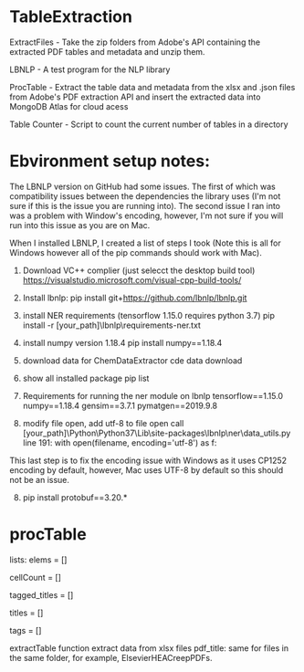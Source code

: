 # TableExtraction

ExtractFiles - Take the zip folders from Adobe's API containing the extracted PDF tables and metadata and unzip them. 

LBNLP - A test program for the NLP library

ProcTable - Extract the table data and metadata from the xlsx and .json files from Adobe's PDF extraction API and insert the extracted data into MongoDB Atlas for cloud acess

Table Counter - Script to count the current number of tables in a directory


# Ebvironment setup notes:
The LBNLP version on GitHub had some issues. The first of which was compatibility issues between the dependencies the library uses (I'm not sure if this is the issue you are running into). The second issue I ran into was a problem with Window's encoding, however, I'm not sure if you will run into this issue as you are on Mac.

When I installed LBNLP, I created a list of steps I took (Note this is all for Windows however all of the pip commands should work with Mac).

1. Download VC++ complier (just selecct the desktop build tool)
https://visualstudio.microsoft.com/visual-cpp-build-tools/

2. Install lbnlp:
pip install git+https://github.com/lbnlp/lbnlp.git

2. install NER requirements (tensorflow 1.15.0 requires python 3.7)
pip install -r [your_path]\lbnlp\requirements-ner.txt

3. install numpy version 1.18.4
pip install numpy==1.18.4

4. download data for ChemDataExtractor
cde data download

5. show all installed package
pip list

6. Requirements for running the ner module on lbnlp
tensorflow==1.15.0
numpy==1.18.4
gensim==3.7.1
pymatgen==2019.9.8

7. modify file open, add utf-8 to file open call
[your_path]\Python\Python37\Lib\site-packages\lbnlp\ner\data_utils.py
line 191:  with open(filename, encoding='utf-8') as f:

This last step is to fix the encoding issue with Windows as it uses CP1252 encoding by default, however, Mac uses UTF-8 by default so this should not be an issue.

8. pip install protobuf==3.20.*


# procTable
lists:
elems = []

cellCount = []

tagged_titles = []

titles = []

tags = []

extractTable function extract data from xlsx files
    pdf_title: same for files in the same folder, for example, ElsevierHEACreepPDFs.


